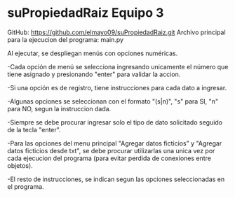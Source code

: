 # suPropiedadRaiz Equipo 3
GitHub: https://github.com/elmayo09/suPropiedadRaiz.git
Archivo principal para la ejecucion del programa: main.py

Al ejecutar, se despliegan menús con opciones numéricas. 

-Cada opción de menú se selecciona ingresando unicamente el número que tiene asignado y presionando "enter" para validar la accion.

-Si una opción es de registro, tiene instrucciones para cada dato a ingresar.

-Algunas opciones se seleccionan con el formato "(s|n)", "s" para SI, "n" para NO, segun la instruccion dada.

-Siempre se debe procurar ingresar solo el tipo de dato solicitado seguido de la tecla "enter".

-Para las opciones del menu principal "Agregar datos ficticios" y "Agregar datos ficticios desde txt", se debe procurar utilizarlas una unica vez por cada ejecucion del programa (para evitar perdida de conexiones entre objetos). 

-El resto de instrucciones, se indican segun las opciones seleccionadas en el programa.
